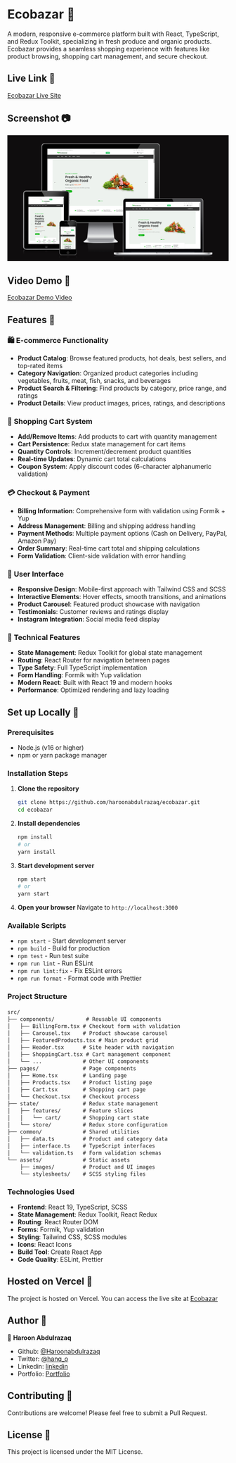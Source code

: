 # Ecobazar 🛒

A modern, responsive e-commerce platform built with React, TypeScript, and Redux Toolkit, specializing in fresh produce and organic products. Ecobazar provides a seamless shopping experience with features like product browsing, shopping cart management, and secure checkout.

## Live Link 🔗

[Ecobazar Live Site](https://ecobazar-sandy.vercel.app/)

## Screenshot 📷

![screenshot](./src/assets/images/eco-bazar.png)

## Video Demo 🎥

[Ecobazar Demo Video](https://drive.google.com/file/d/1HH_jmkdh2-cVaG99HdNd032Psd4r9LFC/view?usp=sharing)

## Features 🚀

### 🛍️ **E-commerce Functionality**

- **Product Catalog**: Browse featured products, hot deals, best sellers, and top-rated items
- **Category Navigation**: Organized product categories including vegetables, fruits, meat, fish, snacks, and beverages
- **Product Search & Filtering**: Find products by category, price range, and ratings
- **Product Details**: View product images, prices, ratings, and descriptions

### 🛒 **Shopping Cart System**

- **Add/Remove Items**: Add products to cart with quantity management
- **Cart Persistence**: Redux state management for cart items
- **Quantity Controls**: Increment/decrement product quantities
- **Real-time Updates**: Dynamic cart total calculations
- **Coupon System**: Apply discount codes (6-character alphanumeric validation)

### 💳 **Checkout & Payment**

- **Billing Information**: Comprehensive form with validation using Formik + Yup
- **Address Management**: Billing and shipping address handling
- **Payment Methods**: Multiple payment options (Cash on Delivery, PayPal, Amazon Pay)
- **Order Summary**: Real-time cart total and shipping calculations
- **Form Validation**: Client-side validation with error handling

### 🎨 **User Interface**

- **Responsive Design**: Mobile-first approach with Tailwind CSS and SCSS
- **Interactive Elements**: Hover effects, smooth transitions, and animations
- **Product Carousel**: Featured product showcase with navigation
- **Testimonials**: Customer reviews and ratings display
- **Instagram Integration**: Social media feed display

### 🔧 **Technical Features**

- **State Management**: Redux Toolkit for global state management
- **Routing**: React Router for navigation between pages
- **Type Safety**: Full TypeScript implementation
- **Form Handling**: Formik with Yup validation
- **Modern React**: Built with React 19 and modern hooks
- **Performance**: Optimized rendering and lazy loading

## Set up Locally 🔧

### Prerequisites

- Node.js (v16 or higher)
- npm or yarn package manager

### Installation Steps

1. **Clone the repository**

   ```bash
   git clone https://github.com/haroonabdulrazaq/ecobazar.git
   cd ecobazar
   ```

2. **Install dependencies**

   ```bash
   npm install
   # or
   yarn install
   ```

3. **Start development server**

   ```bash
   npm start
   # or
   yarn start
   ```

4. **Open your browser**
   Navigate to `http://localhost:3000`

### Available Scripts

- `npm start` - Start development server
- `npm build` - Build for production
- `npm test` - Run test suite
- `npm run lint` - Run ESLint
- `npm run lint:fix` - Fix ESLint errors
- `npm run format` - Format code with Prettier

### Project Structure

```
src/
├── components/          # Reusable UI components
│   ├── BillingForm.tsx # Checkout form with validation
│   ├── Carousel.tsx    # Product showcase carousel
│   ├── FeaturedProducts.tsx # Main product grid
│   ├── Header.tsx      # Site header with navigation
│   ├── ShoppingCart.tsx # Cart management component
│   └── ...             # Other UI components
├── pages/              # Page components
│   ├── Home.tsx        # Landing page
│   ├── Products.tsx    # Product listing page
│   ├── Cart.tsx        # Shopping cart page
│   └── Checkout.tsx    # Checkout process
├── state/              # Redux state management
│   ├── features/       # Feature slices
│   │   └── cart/       # Shopping cart state
│   └── store/          # Redux store configuration
├── common/             # Shared utilities
│   ├── data.ts         # Product and category data
│   ├── interface.ts    # TypeScript interfaces
│   └── validation.ts   # Form validation schemas
└── assets/             # Static assets
    ├── images/         # Product and UI images
    └── stylesheets/    # SCSS styling files
```

### Technologies Used

- **Frontend**: React 19, TypeScript, SCSS
- **State Management**: Redux Toolkit, React Redux
- **Routing**: React Router DOM
- **Forms**: Formik, Yup validation
- **Styling**: Tailwind CSS, SCSS modules
- **Icons**: React Icons
- **Build Tool**: Create React App
- **Code Quality**: ESLint, Prettier

## Hosted on Vercel 🚀

The project is hosted on Vercel. You can access the live site at [Ecobazar](https://ecobazar-sandy.vercel.app/)

## Author 👨

👤 **Haroon Abdulrazaq**

- Github: [@Haroonabdulrazaq](https://github.com/Haroonabdulrazaq)
- Twitter: [@hanq_o](https://twitter.com/hanq_o)
- Linkedin: [linkedin](https://www.linkedin.com/in/haroonabdulrazaq)
- Portfolio: [Portfolio](https://haroonabdulrazaq.github.io/Portfolio/)

## Contributing 🤝

Contributions are welcome! Please feel free to submit a Pull Request.

## License 📄

This project is licensed under the MIT License.
